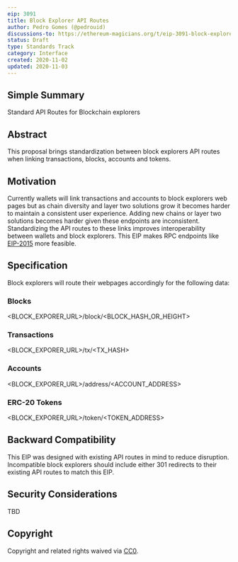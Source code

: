 ```yaml
---
eip: 3091
title: Block Explorer API Routes
author: Pedro Gomes (@pedrouid)
discussions-to: https://ethereum-magicians.org/t/eip-3091-block-explorer-api-routes/4907
status: Draft
type: Standards Track
category: Interface
created: 2020-11-02
updated: 2020-11-03
---
```


## Simple Summary
Standard API Routes for Blockchain explorers

## Abstract
This proposal brings standardization between block explorers API routes when linking transactions, blocks, accounts and tokens. 

## Motivation
Currently wallets will link transactions and accounts to block explorers web pages but as chain diversity and layer two solutions grow it becomes harder to maintain a consistent user experience. Adding new chains or layer two solutions becomes harder given these endpoints are inconsistent. Standardizing the API routes to these links improves interoperability between wallets and block explorers. This EIP makes RPC endpoints like [EIP-2015](./eip-2015.md) more feasible.

## Specification
Block explorers will route their webpages accordingly for the following data:

### Blocks
<BLOCK_EXPORER_URL>/block/<BLOCK_HASH_OR_HEIGHT>


### Transactions
<BLOCK_EXPORER_URL>/tx/<TX_HASH>

### Accounts
<BLOCK_EXPORER_URL>/address/<ACCOUNT_ADDRESS>


### ERC-20 Tokens
<BLOCK_EXPORER_URL>/token/<TOKEN_ADDRESS>

## Backward Compatibility
This EIP was designed with existing API routes in mind to reduce disruption. Incompatible block explorers should include either 301 redirects to their existing API routes to match this EIP.

## Security Considerations
TBD

## Copyright
Copyright and related rights waived via [CC0](https://creativecommons.org/publicdomain/zero/1.0/).
